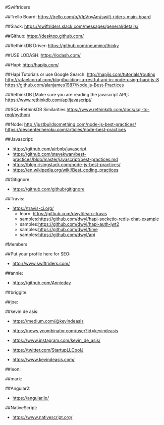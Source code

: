 #Swiftriders

##Trello Board:
https://trello.com/b/VIpVpyAm/swift-riders-main-board

##Slack:
https://swiftriders.slack.com/messages/general/details/

##Github:
https://desktop.github.com/

##RethinkDB Driver:
https://github.com/neumino/thinky

##USE LODASH:
https://lodash.com/

##Hapi:
http://hapijs.com/

##Hapi Tutorials or use Google Search:
http://hapijs.com/tutorials/routing
http://rafaelcorral.com/blog/building-a-restful-api-in-node-using-hapi-js-8
https://github.com/alanjames1987/Node.js-Best-Practices


##RethinkDB [Make sure you are reading the javascript API]:
https://www.rethinkdb.com/api/javascript/

##SQL-RethinkDB Similarities
https://www.rethinkdb.com/docs/sql-to-reql/python/

##Node:
http://justbuildsomething.com/node-js-best-practices/
https://devcenter.heroku.com/articles/node-best-practices

##Javascript:
* https://github.com/airbnb/javascript
* https://github.com/stevekwan/best-practices/blob/master/javascript/best-practices.md
* https://blog.risingstack.com/node-js-best-practices/
* https://en.wikipedia.org/wiki/Best_coding_practices

##Gitignore:
* https://github.com/github/gitignore

##Travis:
* https://travis-ci.org/
  * learn: https://github.com/dwyl/learn-travis
  * samples:https://github.com/dwyl/hapi-socketio-redis-chat-example
  * samples:https://github.com/dwyl/hapi-auth-jwt2
  * samples:https://github.com/dwyl/time
  * samples:https://github.com/dwyl/api


#Members

##Put your profile here for SEO:
* http://www.swiftriders.com/


##annie:
* https://github.com/Annieday


##briggite:

##joe:


##kevin de asis:
* https://medium.com/@kevindeasis
* https://news.ycombinator.com/user?id=kevindeasis

* https://www.instagram.com/kevin_de_asis/
* https://twitter.com/StartupLLCoolJ
* https://www.kevindeasis.com/


##leon:


##mark:



##Angular2:
* https://angular.io/

##NativeScript:
* https://www.nativescript.org/
